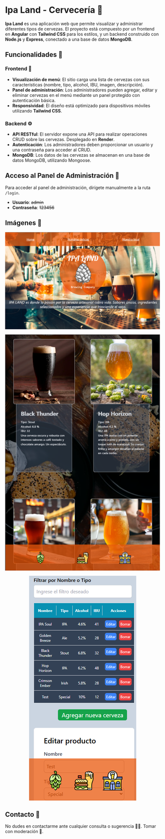 # Ipa Land - Cervecería 🍻

**Ipa Land** es una aplicación web que permite visualizar y administrar diferentes tipos de cervezas. El proyecto está compuesto por un frontend en **Angular** con **Tailwind CSS** para los estilos, y un backend construido con **Node.js** y **Express**, conectado a una base de datos **MongoDB**. 

## Funcionalidades 🔧

### Frontend 🎨
- **Visualización de menú**: El sitio carga una lista de cervezas con sus características (nombre, tipo, alcohol, IBU, imagen, descripción).
- **Panel de administración**: Los administradores pueden agregar, editar y eliminar cervezas en el menú mediante un panel protegido con autenticación básica.
- **Responsividad**: El diseño está optimizado para dispositivos móviles utilizando **Tailwind CSS**.

### Backend ⚙
- **API RESTful**: El servidor expone una API para realizar operaciones CRUD sobre las cervezas. Desplegado en **Render**.
- **Autenticación**: Los administradores deben proporcionar un usuario y una contraseña para acceder al CRUD.
- **MongoDB**: Los datos de las cervezas se almacenan en una base de datos MongoDB, utilizando Mongoose.

## Acceso al Panel de Administración 🔑

Para acceder al panel de administración, dirígete manualmente a la ruta `/login`. 

- **Usuario**: ~~admin~~
- **Contraseña**: ~~123456~~

## Imágenes 📸

<p align="center">
  <img src="./images/home.png" alt="Home de la página" />
</p>

<p align="center">
  <img src="./images/menu.png" alt="Menú de la página" />
</p>

<p align="center">
  <img src="./images/tabla.png" alt="Tabla de los productos" />
</p>

## Contacto 📩
No dudes en contactarme ante cualquier consulta o sugerencia 👋🏻. Tomar con moderación 🍺.